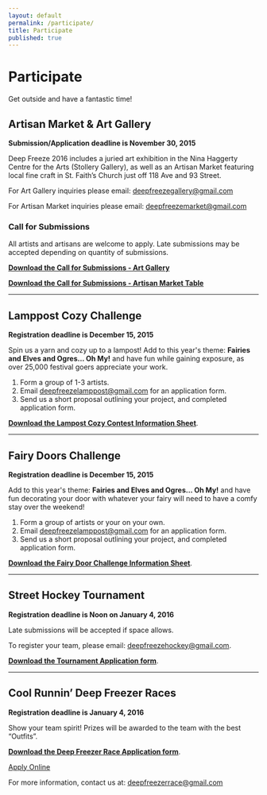 ```yaml
---
layout: default
permalink: /participate/
title: Participate
published: true
---
```





# Participate
Get outside and have a fantastic time!

## Artisan Market & Art Gallery

**Submission/Application deadline is November 30, 2015**

Deep Freeze 2016 includes a juried art exhibition in the Nina Haggerty Centre for the Arts (Stollery Gallery), as well as an Artisan Market featuring local fine craft in St. Faith’s Church just off 118 Ave and 93 Street.

For Art Gallery inquiries please email: deepfreezegallery@gmail.com

For Artisan Market inquiries please email: deepfreezemarket@gmail.com

### Call for Submissions

All artists and artisans are welcome to apply. Late submissions may be accepted depending on quantity of submissions.

[**Download the Call for Submissions - Art Gallery**](https://www.dropbox.com/s/zjxowktgq92ibhg/DF2016-ArtGallery-Call.pdf?dl=0)

[**Download the Call for Submissions - Artisan Market Table**](https://www.dropbox.com/s/gtoqjq8iwp0kb9b/DF2016-Artisan-Call.pdf?dl=0)

<hr>

## Lamppost Cozy Challenge

**Registration deadline is December 15, 2015**

Spin us a yarn and cozy up to a lampost! Add to this year's theme: **Fairies and Elves and Ogres... Oh My!** and have fun while gaining exposure, as over 25,000 festival goers appreciate your work.

1. Form a group of 1-3 artists.
2. Email <deepfreezelamppost@gmail.com> for an application form.
3. Send us a short proposal outlining your project, and completed application form.

[**Download the Lampost Cozy Contest Information Sheet**](https://www.dropbox.com/s/mtgussjx2eb32ao/DF2016-LampostCozyContest.pdf?dl=0).
<hr>
 
## Fairy Doors Challenge
 
**Registration deadline is December 15, 2015**
 
Add to this year's theme: **Fairies and Elves and Ogres... Oh My!** and have fun decorating your door with whatever your fairy will need to have a comfy stay over the weekend! 
 
1. Form a group of artists or your on your own.
2. Email <deepfreezelamppost@gmail.com> for an application form.
3. Send us a short proposal outlining your project, and completed application form.
 
[**Download the Fairy Door Challenge Information Sheet**](https://www.dropbox.com/s/d28uolecwsbtknl/DF2016-FairyDoorsCall.pdf?dl=0).

<hr>

## Street Hockey Tournament

**Registration deadline is Noon on January 4, 2016**

Late submissions will be accepted if space allows.

To register your team, please email: <deepfreezehockey@gmail.com>.

[**Download the Tournament Application form**](https://www.dropbox.com/s/i07bo578qs4yjd5/DF2016-StreetHockey-Application.pdf?dl=0).

<hr>

## Cool Runnin’ Deep Freezer Races

**Registration deadline is January 4, 2016**

Show your team spirit! Prizes will be awarded to the team with the best “Outfits”.

[**Download the Deep Freezer Race Application form**](https://www.dropbox.com/s/z9e0xkgd66k7hf5/DF2016-DeepFreezerRace-Application.pdf?dl=0).

<a class="button small" href="/whats-on/freezer-race/apply/">Apply Online</a>

For more information, contact us at: <deepfreezerrace@gmail.com> 

<!-- 
## The Mummers Play Challenge

The Mummers Play Challenge is the contest for community people to form teams and, yes, write their own 15-20 minute play in rhyming verse for fun and prizes. Each team will present their performance on both Saturday and Sunday, at the Avenue Theatre.

To sign up, [download the application](https://www.dropbox.com/s/dvj002c5pbfwiov/AAMCEntryForm.pdf) form and drop it off at The Carrot Coffeehouse.

[Check out the full information on the Mummer Play Challenge here](/whats-on/mummers/) -->

<!--## Ice Sculptors

Deep Freeze presents the Eighth Annual Ice Sculpting Contest

2015 Sculpting Theme: **The RETURN of the Vikings!**

**January 10, 2015, 10:00 am to January 11, 2015 2:00 pm** at the Alberta Avenue Community League (9210 – 118 Avenue, Edmonton, AB)

1. First Place $500
1. Second Place $300
1. Third Place $100

We invite all artists to participate in creating a gallery of ice sculptures for all of Edmonton to enjoy. Artists are provided with ice blocks and an honorarium for their work.

Download the [Waiver and Registration form](https://www.dropbox.com/s/x4n119xd1y0huo3/DF2015-ChiselChainsaw-Application.pdf?dl=0).

Download the [General Info & Guidelines](https://www.dropbox.com/s/uqkzt92tt8bo5vp/DF2015-ChiselChainsaw-Guidelines.pdf?dl=0).

For more information contact: <deepfreezeice@gmail.com>

**Submission Deadline: Friday December 12, 2014** (Late application will be considered if space allows.) -->
